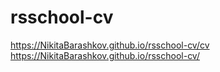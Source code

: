 # rsschool-cv

https://NikitaBarashkov.github.io/rsschool-cv/cv
https://NikitaBarashkov.github.io/rsschool-cv/


